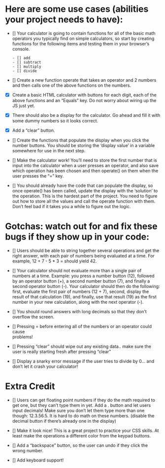 # Here are some use cases (abilities your project needs to have):

- [] Your calculator is going to contain functions for all of the basic math 
  operators you typically find on simple calculators, so start by creating 
  functions for the following items and testing them in your browser’s console.
      
      - [] add
      - [] subtract
      - [] multiply
      - [] divide
  
- [] Create a new function operate that takes an operator and 2 numbers and then calls 
     one of the above functions on the numbers.

- [x] Create a basic HTML calculator with buttons for each digit, each of the above
      functions and an “Equals” key. Do not worry about wiring up the JS just yet.

- [x] There should also be a display for the calculator. Go ahead and fill it with 
      some dummy numbers so it looks correct.

- [x] Add a “clear” button.
    
- [] Create the functions that populate the display when you click the number buttons. 
     You should be storing the ‘display value’ in a variable somewhere for use in the next step.
    
- [] Make the calculator work! You’ll need to store the first number that is input 
     into the calculator when a user presses an operator, and also save which operation has been chosen and then operate() on them when the user presses the “=” key.

- [] You should already have the code that can populate the display, so once operate() 
     has been called, update the display with the ‘solution’ to the operation.
     This is the hardest part of the project. You need to figure out how to store all the values and call the operate function with them. Don’t feel bad if it takes you a while to figure out the logic.
    

# Gotchas: watch out for and fix these bugs if they show up in your code:
        
  - [] Users should be able to string together several operations and get the right 
       answer, with each pair of numbers being evaluated at a time. For example, 12 + 7 - 5 * 3 = should yield 42.
       
  - [] Your calculator should not evaluate more than a single pair of numbers at a 
       time. Example: you press a number button (12), followed by an operator button (+), a second number button (7), and finally a second operator button (-). Your calculator should then do the following: first, evaluate the first pair of numbers (12 + 7), second, display the result of that calculation (19), and finally, use that result (19) as the first number in your new calculation, along with the next operator (-).
        
  - [] You should round answers with long decimals so that they don’t overflow the 
       screen.
        
  - [] Pressing = before entering all of the numbers or an operator could cause  
       problems!
        
  - [] Pressing “clear” should wipe out any existing data.. make sure the user is 
       really starting fresh after pressing “clear”
        
  - [] Display a snarky error message if the user tries to divide by 0… and don’t let 
       it crash your calculator!

# Extra Credit

  - [] Users can get floating point numbers if they do the math required to get one, 
       but they can’t type them in yet. Add a . button and let users input decimals! Make sure you don’t let them type more than one though: 12.3.56.5. It is hard to do math on these numbers. (disable the decimal button if there’s already one in the display)
    
  - [] Make it look nice! This is a great project to practice your CSS skills. At 
       least make the operations a different color from the keypad buttons.
    
  - [] Add a “backspace” button, so the user can undo if they click the wrong number.
    
  - [] Add keyboard support!